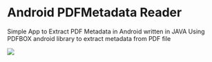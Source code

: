 # Android PDFMetadata Reader
Simple App to Extract PDF Metadata in Android written in JAVA
Using PDFBOX android library to extract metadata from PDF file

<img src="https://i.imgur.com/BHj4I9z.png"/>
